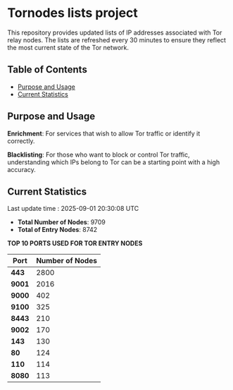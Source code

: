 # Tornodes lists project

This repository provides updated lists of IP addresses associated with Tor relay nodes. The lists are refreshed every 30 minutes to ensure they reflect the most current state of the Tor network.

## Table of Contents

- [Purpose and Usage](#purpose-and-usage)
- [Current Statistics](#current-statistics)


## Purpose and Usage

**Enrichment**: For services that wish to allow Tor traffic or identify it correctly.

**Blacklisting**: For those who want to block or control Tor traffic, understanding which IPs belong to Tor can be a starting point with a high accuracy.

## Current Statistics

Last update time : 2025-09-01 20:30:08 UTC

- **Total Number of Nodes**: 9709
- **Total of Entry Nodes**: 8742

**TOP 10 PORTS USED FOR TOR ENTRY NODES**

| **Port** | **Number of Nodes** |
|------|-----------------|
| **443**   | 2800  |
| **9001**   | 2016  |
| **9000**   | 402  |
| **9100**   | 325  |
| **8443**   | 210  |
| **9002**   | 170  |
| **143**   | 130  |
| **80**   | 124  |
| **110**   | 114  |
| **8080**   | 113  |

